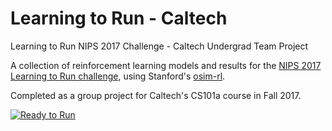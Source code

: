 # Learning to Run - Caltech
Learning to Run NIPS 2017 Challenge - Caltech Undergrad Team Project

A collection of reinforcement learning models and results for the [NIPS 2017 Learning to Run challenge](https://www.crowdai.org/challenges/nips-2017-learning-to-run), using Stanford's [osim-rl](https://github.com/stanfordnmbl/osim-rl).

Completed as a group project for Caltech's CS101a course in Fall 2017.

[![Ready to Run](http://img.youtube.com/vi/3aZ9iIfZlcc/0.jpg)](http://www.youtube.com/watch?v=3aZ9iIfZlcc "Ready to Run")
